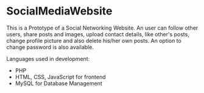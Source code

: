 # SocialMediaWebsite

This is a Prototype of a Social Networking Website. An user can follow other users, share posts and images, upload contact details, like other's posts, change profile picture and also delete his/her own posts. An option to change password is also available.

Languages used in development:
* PHP
* HTML, CSS, JavaScript for frontend
* MySQL for Database Management
